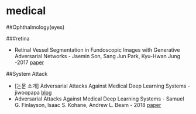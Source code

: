 # medical

##Ophthalmology(eyes)

###retina

* Retinal Vessel Segmentation in Fundoscopic Images with Generative  Adversarial Networks - Jaemin Son, Sang Jun Park, Kyu-Hwan Jung -2017 [paper](https://arxiv.org/abs/1706.09318)

##System Attack

* [논문 소개] Adversarial Attacks Against Medical Deep Learning Systems - jiwoopapa [blog](https://steemit.com/kr/@jiwoopapa/adversarial-attacks-against-medical-deep-learning-systems)
* Adversarial Attacks Against Medical Deep Learning Systems - Samuel G. Finlayson, Isaac S. Kohane, Andrew L. Beam - 2018 [paper](https://arxiv.org/abs/1804.05296)













